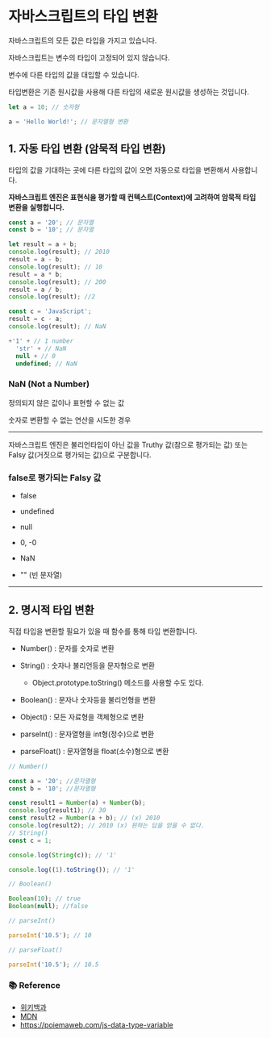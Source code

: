 # 자바스크립트의 타입 변환

자바스크립트의 모든 값은 타입을 가지고 있습니다.

자바스크립트는 변수의 타입이 고정되어 있지 않습니다.

변수에 다른 타입의 값을 대입할 수 있습니다.

타입변환은 기존 원시값을 사용해 다른 타입의 새로운 원시값을 생성하는 것입니다.

```js
let a = 10; // 숫자형

a = 'Hello World!'; // 문자열형 변환
```

## 1. 자동 타입 변환 (암묵적 타입 변환)

타입의 값을 기대하는 곳에 다른 타입의 값이 오면 자동으로 타입을 변환해서 사용합니다.

**자바스크립트 엔진은 표현식을 평가할 때 컨텍스트(Context)에 고려하여 암묵적 타입 변환을 실행합니다.**

```js
const a = '20'; // 문자열
const b = '10'; // 문자열

let result = a + b;
console.log(result); // 2010
result = a - b;
console.log(result); // 10
result = a * b;
console.log(result); // 200
result = a / b;
console.log(result); //2

const c = 'JavaScript';
result = c - a;
console.log(result); // NaN

+'1' + // 1 number
  'str' + // NaN
  null + // 0
  undefined; // NaN
```

### NaN (Not a Number)

정의되지 않은 값이나 표현할 수 없는 값

숫자로 변환할 수 없는 연산을 시도한 경우

---

자바스크립트 엔진은 불리언타입이 아닌 값을 Truthy 값(참으로 평가되는 값) 또는 Falsy 값(거짓으로 평가되는 값)으로 구분합니다.

### false로 평가되는 Falsy 값

- false

- undefined

- null

- 0, -0

- NaN

- "" (빈 문자열)

---

## 2. 명시적 타입 변환

직접 타입을 변환할 필요가 있을 때 함수를 통해 타입 변환합니다.

- Number() : 문자를 숫자로 변환

- String() : 숫자나 불리언등을 문자형으로 변환

  - Object.prototype.toString() 메소드를 사용할 수도 있다.

- Boolean() : 문자나 숫자등을 불리언형을 변환

- Object() : 모든 자료형을 객체형으로 변환

- parseInt() : 문자열형을 int형(정수)으로 변환

- parseFloat() : 문자열형을 float(소수)형으로 변환

```js
// Number()

const a = '20'; //문자열형
const b = '10'; //문자열형

const result1 = Number(a) + Number(b);
console.log(result1); // 30
const result2 = Number(a + b); // (x) 2010
console.log(result2); // 2010 (x) 원하는 답을 얻을 수 없다.
// String()
const c = 1;

console.log(String(c)); // '1'

console.log((1).toString()); // '1'

// Boolean()

Boolean(10); // true
Boolean(null); //false

// parseInt()

parseInt('10.5'); // 10

// parseFloat()

parseInt('10.5'); // 10.5
```

### 📚 Reference

- [위키백과](https://ko.wikipedia.org/wiki/)
- [MDN](https://developer.mozilla.org/ko/)
- https://poiemaweb.com/js-data-type-variable
